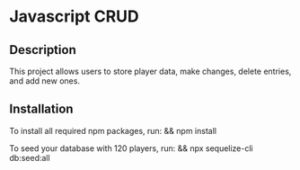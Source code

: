 # Javascript CRUD

## Description

This project allows users to store player data, make changes, delete entries, and add new ones.

## Installation

To install all required npm packages, run: && npm install

To seed your database with 120 players, run: && npx sequelize-cli db:seed:all
